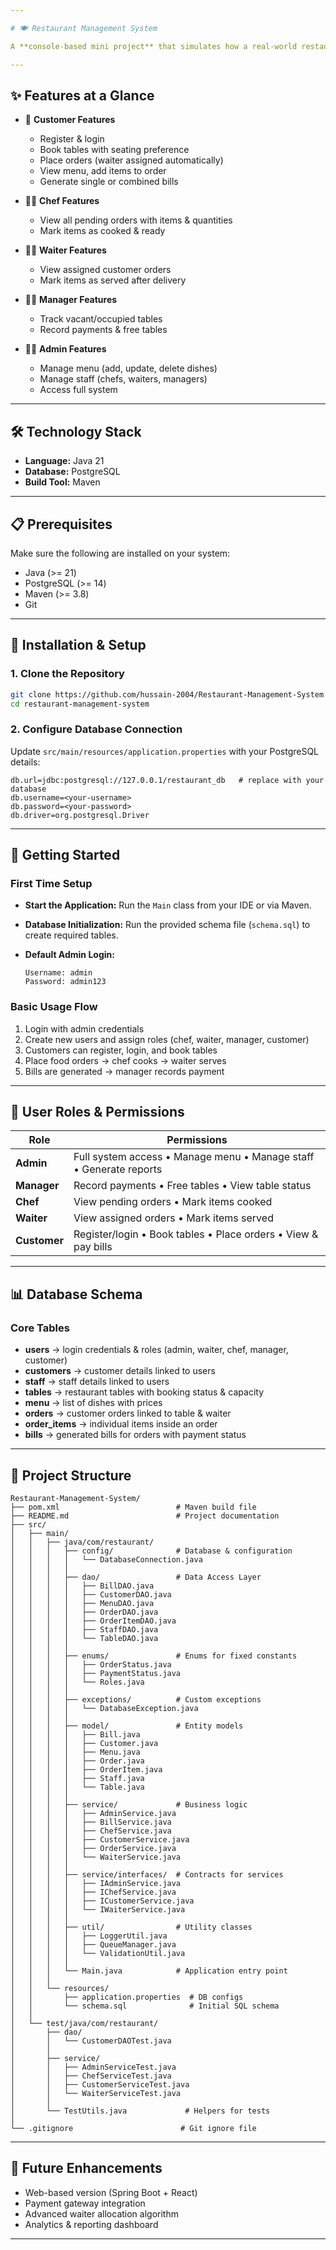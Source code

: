 ```yaml
---

# 🍽️ Restaurant Management System

A **console-based mini project** that simulates how a real-world restaurant works digitally. It handles everything from **customer bookings** to **chef cooking**, **waiter serving**, **billing**, and **payment management** — all with clean modular code, database integration, and role-based access.

---
```


## ✨ Features at a Glance

* 👤 **Customer Features**

    * Register & login
    * Book tables with seating preference
    * Place orders (waiter assigned automatically)
    * View menu, add items to order
    * Generate single or combined bills

* 👨‍🍳 **Chef Features**

    * View all pending orders with items & quantities
    * Mark items as cooked & ready

* 🧑‍🍽️ **Waiter Features**

    * View assigned customer orders
    * Mark items as served after delivery

* 🧑‍💼 **Manager Features**

    * Track vacant/occupied tables
    * Record payments & free tables

* 👨‍💻 **Admin Features**

    * Manage menu (add, update, delete dishes)
    * Manage staff (chefs, waiters, managers)
    * Access full system

---

## 🛠️ Technology Stack

* **Language:** Java 21
* **Database:** PostgreSQL
* **Build Tool:** Maven

---

## 📋 Prerequisites

Make sure the following are installed on your system:

* Java (>= 21)
* PostgreSQL (>= 14)
* Maven (>= 3.8)
* Git

---

## 🔧 Installation & Setup

### 1. Clone the Repository

```bash
git clone https://github.com/hussain-2004/Restaurant-Management-System
cd restaurant-management-system
```

### 2. Configure Database Connection

Update `src/main/resources/application.properties` with your PostgreSQL details:

```properties
db.url=jdbc:postgresql://127.0.0.1/restaurant_db   # replace with your database
db.username=<your-username>
db.password=<your-password>
db.driver=org.postgresql.Driver
```

---

## 🎯 Getting Started

### First Time Setup

* **Start the Application:** Run the `Main` class from your IDE or via Maven.
* **Database Initialization:** Run the provided schema file (`schema.sql`) to create required tables.
* **Default Admin Login:**

  ```
  Username: admin
  Password: admin123
  ```

### Basic Usage Flow

1. Login with admin credentials
2. Create new users and assign roles (chef, waiter, manager, customer)
3. Customers can register, login, and book tables
4. Place food orders → chef cooks → waiter serves
5. Bills are generated → manager records payment

---

## 👥 User Roles & Permissions

| Role         | Permissions                                                        |
| ------------ | ------------------------------------------------------------------ |
| **Admin**    | Full system access • Manage menu • Manage staff • Generate reports |
| **Manager**  | Record payments • Free tables • View table status                  |
| **Chef**     | View pending orders • Mark items cooked                            |
| **Waiter**   | View assigned orders • Mark items served                           |
| **Customer** | Register/login • Book tables • Place orders • View & pay bills     |

---

## 📊 Database Schema

### Core Tables

* **users** → login credentials & roles (admin, waiter, chef, manager, customer)
* **customers** → customer details linked to users
* **staff** → staff details linked to users
* **tables** → restaurant tables with booking status & capacity
* **menu** → list of dishes with prices
* **orders** → customer orders linked to table & waiter
* **order\_items** → individual items inside an order
* **bills** → generated bills for orders with payment status

---

## 📂 Project Structure


```plaintext
Restaurant-Management-System/
├── pom.xml                          # Maven build file
├── README.md                        # Project documentation
├── src/
│   ├── main/
│   │   ├── java/com/restaurant/
│   │   │   ├── config/              # Database & configuration
│   │   │   │   └── DatabaseConnection.java
│   │   │   │
│   │   │   ├── dao/                 # Data Access Layer
│   │   │   │   ├── BillDAO.java
│   │   │   │   ├── CustomerDAO.java
│   │   │   │   ├── MenuDAO.java
│   │   │   │   ├── OrderDAO.java
│   │   │   │   ├── OrderItemDAO.java
│   │   │   │   ├── StaffDAO.java
│   │   │   │   └── TableDAO.java
│   │   │   │
│   │   │   ├── enums/               # Enums for fixed constants
│   │   │   │   ├── OrderStatus.java
│   │   │   │   ├── PaymentStatus.java
│   │   │   │   └── Roles.java
│   │   │   │
│   │   │   ├── exceptions/          # Custom exceptions
│   │   │   │   └── DatabaseException.java
│   │   │   │
│   │   │   ├── model/               # Entity models
│   │   │   │   ├── Bill.java
│   │   │   │   ├── Customer.java
│   │   │   │   ├── Menu.java
│   │   │   │   ├── Order.java
│   │   │   │   ├── OrderItem.java
│   │   │   │   ├── Staff.java
│   │   │   │   └── Table.java
│   │   │   │
│   │   │   ├── service/             # Business logic
│   │   │   │   ├── AdminService.java
│   │   │   │   ├── BillService.java
│   │   │   │   ├── ChefService.java
│   │   │   │   ├── CustomerService.java
│   │   │   │   ├── OrderService.java
│   │   │   │   └── WaiterService.java
│   │   │   │
│   │   │   ├── service/interfaces/  # Contracts for services
│   │   │   │   ├── IAdminService.java
│   │   │   │   ├── IChefService.java
│   │   │   │   ├── ICustomerService.java
│   │   │   │   └── IWaiterService.java
│   │   │   │
│   │   │   ├── util/                # Utility classes
│   │   │   │   ├── LoggerUtil.java
│   │   │   │   ├── QueueManager.java
│   │   │   │   └── ValidationUtil.java
│   │   │   │
│   │   │   └── Main.java            # Application entry point
│   │   │
│   │   └── resources/
│   │       ├── application.properties  # DB configs
│   │       └── schema.sql              # Initial SQL schema
│   │
│   └── test/java/com/restaurant/
│       ├── dao/
│       │   └── CustomerDAOTest.java
│       │
│       ├── service/
│       │   ├── AdminServiceTest.java
│       │   ├── ChefServiceTest.java
│       │   ├── CustomerServiceTest.java
│       │   └── WaiterServiceTest.java
│       │
│       └── TestUtils.java             # Helpers for tests
│
└── .gitignore                        # Git ignore file
```

---

## 🚀 Future Enhancements

* Web-based version (Spring Boot + React)
* Payment gateway integration
* Advanced waiter allocation algorithm
* Analytics & reporting dashboard

---
